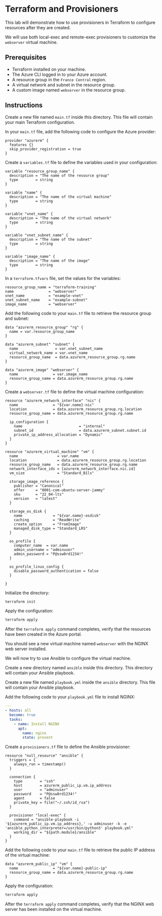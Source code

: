 # Terraform and Provisioners

This lab will demonstrate how to use provisioners in Terraform to configure resources after they are created.

We will use both local-exec and remote-exec provisioners to customize the `webserver` virtual machine.


## Prerequisites

* Terraform installed on your machine.
* The Azure CLI logged in to your Azure account.
* A resource group in the `France Central` region.
* A virtual network and subnet in the resource group.
* A custom image named `webserver` in the resource group.

## Instructions

Create a new file named `main.tf` inside this directory. This file will contain your main Terraform configuration.

In your `main.tf` file, add the following code to configure the Azure provider:

```hcl
provider "azurerm" {
  features {}
  skip_provider_registration = true
}
```

Create a `variables.tf` file to define the variables used in your configuration:

```hcl
variable "resource_group_name" {
  description = "The name of the resource group"
  type        = string
}

variable "name" {
  description = "The name of the virtual machine"
  type        = string
}

variable "vnet_name" {
  description = "The name of the virtual network"
  type        = string
}

variable "vnet_subnet_name" {
  description = "The name of the subnet"
  type        = string
}

variable "image_name" {
  description = "The name of the image"
  type        = string
}
```

In a `terraform.tfvars` file, set the values for the variables:

```hcl
resource_group_name = "terraform-training"
name                = "webserver"
vnet_name           = "example-vnet"
vnet_subnet_name    = "example-subnet"
image_name          = "webserver"
```

Add the following code to your `main.tf` file to retrieve the resource group and subnet:

```hcl
data "azurerm_resource_group" "rg" {
  name = var.resource_group_name
}

data "azurerm_subnet" "subnet" {
  name                 = var.vnet_subnet_name
  virtual_network_name = var.vnet_name
  resource_group_name  = data.azurerm_resource_group.rg.name
}

data "azurerm_image" "webserver" {
  name                = var.image_name
  resource_group_name = data.azurerm_resource_group.rg.name
}

```

Create a `webserver.tf` file to define the virtual machine configuration:

```hcl
resource "azurerm_network_interface" "nic" {
  name                = "${var.name}-nic"
  location            = data.azurerm_resource_group.rg.location
  resource_group_name = data.azurerm_resource_group.rg.name

  ip_configuration {
    name                          = "internal"
    subnet_id                     = data.azurerm_subnet.subnet.id
    private_ip_address_allocation = "Dynamic"
  }
}

resource "azurerm_virtual_machine" "vm" {
  name                  = var.name
  location              = data.azurerm_resource_group.rg.location
  resource_group_name   = data.azurerm_resource_group.rg.name
  network_interface_ids = [azurerm_network_interface.nic.id]
  vm_size               = "Standard_B1ls"

  storage_image_reference {
    publisher = "Canonical"
    offer     = "0001-com-ubuntu-server-jammy"
    sku       = "22_04-lts"
    version   = "latest"
  }

  storage_os_disk {
    name              = "${var.name}-osdisk"
    caching           = "ReadWrite"
    create_option     = "FromImage"
    managed_disk_type = "Standard_LRS"
  }

  os_profile {
    computer_name  = var.name
    admin_username = "adminuser"
    admin_password = "P@ssw0rd1234!"
  }

  os_profile_linux_config {
    disable_password_authentication = false
  }

}
```

Initialize the directory:

```sh
terraform init
```

Apply the configuration:

```sh
terraform apply
```

After the `terraform apply` command completes, verify that the resources have been created in the Azure portal.

You should see a new virtual machine named `webserver` with the NGINX web server installed.

We will now try to use Ansible to configure the virtual machine.

Create a new directory named `ansible` inside this directory. This directory will contain your Ansible playbook.

Create a new file named `playbook.yml` inside the `ansible` directory. This file will contain your Ansible playbook.

Add the following code to your `playbook.yml` file to install NGINX:

```yaml
---
- hosts: all
  become: true
  tasks:
    - name: Install NGINX
      apt:
        name: nginx
        state: present
```

Create a `provisioners.tf` file to define the Ansible provisioner:

```hcl
resource "null_resource" "ansible" {
  triggers = {
    always_run = timestamp()
  }

  connection {
    type        = "ssh"
    host        = azurerm_public_ip.vm.ip_address
    user        = "adminuser"
    password    = "P@ssw0rd1234!"
    agent       = false
    private_key = file("~/.ssh/id_rsa")
  }

  provisioner "local-exec" {
    command = "ansible-playbook -i '${azurerm_public_ip.vm.ip_address},' -u adminuser -k -e 'ansible_python_interpreter=/usr/bin/python3' playbook.yml"
    working_dir = "${path.module}/ansible"
  }
}
```

Add the following code to your `main.tf` file to retrieve the public IP address of the virtual machine:

```hcl
data "azurerm_public_ip" "vm" {
  name                = "${var.name}-public-ip"
  resource_group_name = data.azurerm_resource_group.rg.name
}
```

Apply the configuration:

```sh
terraform apply
```

After the `terraform apply` command completes, verify that the NGINX web server has been installed on the virtual machine.
